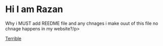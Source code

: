  <!DOCTYPE html>
<html lang="en">
<head>
    <meta charset="UTF-8">
    <meta name="viewport" content="width=device-width, initial-scale=1.0">
    <title>Document</title>
</head>
<body>
    <h1> Hi I am Razan</h1>
    <p>Why i MUST add REEDME file and any chnages i make ouut of this file no chnage happens in my website?/p>
  <p><u>Terrible</u></p>
</body>
</html>
